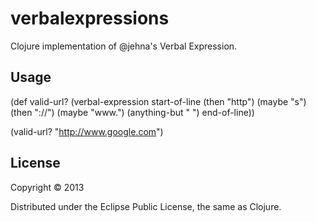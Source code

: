 # verbalexpressions

Clojure implementation of @jehna's Verbal Expression.

## Usage

(def valid-url? (verbal-expression start-of-line
                                   (then "http")
                                   (maybe "s")
                                   (then "://")
                                   (maybe "www.")
                                   (anything-but " ")
                                   end-of-line))

(valid-url? "http://www.google.com")

## License

Copyright © 2013

Distributed under the Eclipse Public License, the same as Clojure.
